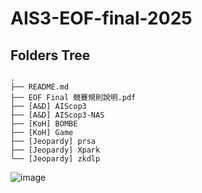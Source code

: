 # AIS3-EOF-final-2025

## Folders Tree
```
.
├── README.md
├── EOF Final 競賽規則說明.pdf
├── [A&D] AIScop3
├── [A&D] AIScop3-NAS
├── [KoH] BOMBE
├── [KoH] Game
├── [Jeopardy] prsa		
├── [Jeopardy] Xpark
└── [Jeopardy] zkdlp	

```
![image](https://github.com/user-attachments/assets/654e19e0-d98b-4ee2-a373-4dce39bdf69c)
